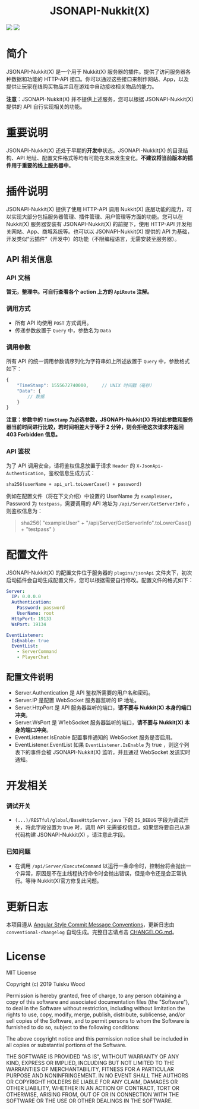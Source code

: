 <h1 align="center">
    JSONAPI-Nukkit(X)
</h1>

[![](https://img.shields.io/badge/NUKKIT-1.0-blue?style=flat-square)](https://ci.nukkitx.com/job/NukkitX/job/Nukkit/job/master/)
[![](https://img.shields.io/badge/LICENSE-MIT-green?style=flat-square)](./LICENSE)

# 简介
JSONAPI-Nukkit(X) 是一个用于 Nukkit(X) 服务器的插件。提供了访问服务器各种数据和功能的 HTTP-API 接口。你可以通过这些接口来制作网站、App，以及提供让玩家在线购买物品并且在游戏中自动接收相关物品的能力。

**注意**：JSONAPI-Nukkit(X) 并不提供上述服务，您可以根据 JSONAPI-Nukkit(X) 提供的 API 自行实现相关的功能。

# 重要说明
JSONAPI-Nukkit(X) 还处于早期的**开发中**状态。JSONAPI-Nukkit(X) 的目录结构、API 地址、配置文件格式等均有可能在未来发生变化。**不建议将当前版本的插件用于重要的线上服务器中**。

# 插件说明
JSONAPI-Nukkit(X) 提供了使用 HTTP-API 调用 Nukkit(X) 底层功能的能力，可以实现大部分包括服务器管理、插件管理、用户管理等方面的功能。您可以在 Nukkit(X) 服务器安装有 JSONAPI-Nukkit(X) 的前提下，使用 HTTP-API 开发相关网站、App、商城系统等。也可以以 JSONAPI-Nukkit(X) 提供的 API 为基础，开发类似“云插件”（开发中）的功能（不限编程语言，无需安装至服务器）。

## API 相关信息

### API 文档
**暂无，整理中。可自行查看各个 action 上方的 `ApiRoute` 注解。**

### 调用方式

- 所有 API 均使用 `POST` 方式调用。
- 传递参数放置于 `Query` 中，参数名为 `Data`

### 调用参数

所有 API 的统一调用参数请序列化为字符串如上所述放置于 `Query` 中，参数格式如下：

```javascript
{
    "TimeStamp": 1555672740000,     // UNIX 时间戳（毫秒）
    "Data": {
        // 数据
    }
}
```

**注意：参数中的 `TimeStamp` 为必选参数，JSONAPI-Nukkit(X) 将对此参数和服务器当前时间进行比较，若时间相差大于等于 2 分钟，则会拒绝这次请求并返回 403 Forbidden 信息。**

### API 鉴权

为了 API 调用安全，请将鉴权信息放置于请求 `Header` 的 `X-JsonApi-Authentication`，鉴权信息生成方式：

```
sha256(userName + api_url.toLowerCase() + password)
```

例如在配置文件（将在下文介绍）中设置的 UserName 为 `exampleUser`，Password 为 `testpass`，需要调用的 API 地址为 `/api/Server/GetServerInfo` ，则鉴权信息为：

> sha256( "exampleUser" + "/api/Server/GetServerInfo".toLowerCase() + "testpass" )

# 配置文件
JSONAPI-Nukkit(X) 的配置文件位于服务器的 `plugins/jsonApi` 文件夹下，初次启动插件会自动生成配置文件，您可以根据需要自行修改。配置文件的格式如下：

```YAML
Server:
  IP: 0.0.0.0
  Authentication:
    Password: password
    UserName: root
  HttpPort: 19133
  WsPort: 19134

EventListener:
  IsEnable: true
  EventList:
    - ServerCommand
    - PlayerChat
```

## 配置文件说明

- Server.Authentication 是 API 鉴权所需要的用户名和密码。
- Server.IP 是配置 WebSocket 服务器监听的 IP 地址。
- Server.HttpPort 是 API 服务器监听的端口，**请不要与 Nukkit(X) 本身的端口冲突**。
- Server.WsPort 是 W1ebSocket 服务器监听的端口，**请不要与 Nukkit(X) 本身的端口冲突**。
- EventListener.IsEnable 配置事件通知的 WebSocket 服务是否启用。
- EventListener.EventList 如果 `EventListener.IsEnable` 为 true ，则这个列表下的事件会被 JSONAPI-Nukkit(X) 监听，并且通过 WebSocket 发送实时通知。

# 开发相关

### 调试开关
- `(...)/RESTful/global/BaseHttpServer.java` 下的 `IS_DEBUG` 字段为调试开关，将此字段设置为 true 时，调用 API 无需鉴权信息，如果您将要自己从源代码构建 JSONAPI-Nukkit(X) ，请注意此字段。

### 已知问题
- 在调用 `/api/Server/ExecuteCommand` 以运行一条命令时，控制台将会抛出一个异常，原因是不在主线程执行命令时会抛出错误，但是命令还是会正常执行。等待 Nukkit(X)官方修复此问题。

# 更新日志
本项目遵从 [Angular Style Commit Message Conventions](https://gist.github.com/stephenparish/9941e89d80e2bc58a153)，更新日志由 `conventional-changelog` 自动生成。完整日志请点击 [CHANGELOG.md](./CHANGELOG.md)。

# License
MIT License

Copyright (c) 2019 Tuisku Wood

Permission is hereby granted, free of charge, to any person obtaining a copy of this software and associated documentation files (the "Software"), to deal in the Software without restriction, including without limitation the rights to use, copy, modify, merge, publish, distribute, sublicense, and/or sell copies of the Software, and to permit persons to whom the Software is furnished to do so, subject to the following conditions:

The above copyright notice and this permission notice shall be included in all copies or substantial portions of the Software.

THE SOFTWARE IS PROVIDED "AS IS", WITHOUT WARRANTY OF ANY KIND, EXPRESS OR IMPLIED, INCLUDING BUT NOT LIMITED TO THE WARRANTIES OF MERCHANTABILITY, FITNESS FOR A PARTICULAR PURPOSE AND NONINFRINGEMENT. IN NO EVENT SHALL THE AUTHORS OR COPYRIGHT HOLDERS BE LIABLE FOR ANY CLAIM, DAMAGES OR OTHER LIABILITY, WHETHER IN AN ACTION OF CONTRACT, TORT OR OTHERWISE, ARISING FROM, OUT OF OR IN CONNECTION WITH THE SOFTWARE OR THE USE OR OTHER DEALINGS IN THE SOFTWARE.